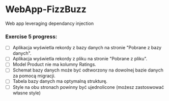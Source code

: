 ﻿# WebApp-FizzBuzz

Web app leveraging dependancy injection

### Exercise __5__ progress:
- [ ] Aplikacja wyświetla rekordy z bazy danych na stronie "Pobrane z bazy danych".
- [ ] Aplikacja wyświetla rekordy z pliku na stronie "Pobrane z pliku".
- [ ] Model Product nie ma kolumny Ratings.
- [ ] Schemat bazy danych może być odtworzony na dowolnej bazie danych za pomocą migracji.
- [ ] Tabela bazy danych ma optymalną strukturę.
- [ ] Style na obu stronach powinny być ujednolicone (możesz zastoswować własne style)
